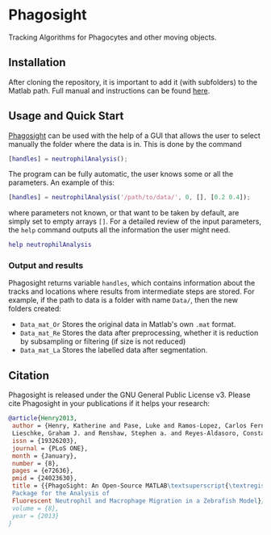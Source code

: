 # Phagosight
Tracking Algorithms for Phagocytes and other moving objects.
## Installation
After cloning the repository, it is important to add it (with subfolders) to the
Matlab path. Full manual and instructions can be found
[here](http://www.phagosight.org/).

## Usage and Quick Start
[Phagosight](http://www.phagosight.org/) can be used with the help of a GUI that
allows the user to select manually the folder where the data is in. This is done
by the command
```Matlab
[handles] = neutrophilAnalysis();
```
The program can be fully automatic, the user knows some or all the parameters.
An example of this:
```Matlab
[handles] = neutrophilAnalysis('/path/to/data/', 0, [], [0.2 0.4]);
```
where parameters not known, or that want to be taken by default, are simply
set to empty arrays `[]`. For a detailed review of the input parameters, the
`help` command outputs all the information the user might need.
```Matlab
help neutrophilAnalysis
```
### Output and results
Phagosight returns variable `handles`, which contains information about the 
tracks and locations where results from intermediate steps are stored. For 
example, if the path to data is a folder with name `Data/`, then the new 
folders created:
* `Data_mat_Or` Stores the original data in Matlab's own `.mat` format.
* `Data_mat_Re` Stores the data after preprocessing, whether it is reduction 
 by subsampling or filtering (if size is not reduced)
* `Data_mat_La` Stores the labelled data after segmentation.
## Citation
Phagosight is released under the GNU General Public License v3. 
Please cite Phagosight in your publications if it helps your research:
```BibTex
@article{Henry2013,
 author = {Henry, Katherine and Pase, Luke and Ramos-Lopez, Carlos Fernando and
 Lieschke, Graham J. and Renshaw, Stephen a. and Reyes-Aldasoro, Constantino Carlos},
 issn = {19326203},
 journal = {PLoS ONE},
 month = {January},
 number = {8},
 pages = {e72636},
 pmid = {24023630},
 title = {{PhagoSight: An Open-Source MATLAB\textsuperscript{\textregistered}\
 Package for the Analysis of
 Fluorescent Neutrophil and Macrophage Migration in a Zebrafish Model}},
 volume = {8},
 year = {2013}
}
```
 
